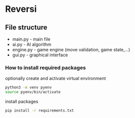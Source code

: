 # Reversi
## File structure
* main.py - main file
* ai.py - AI algorithm
* engine.py - game engine (move validation, game state,...)
* gui.py - graphical interface
### How to install required packages
optionally create and activate virtual environment
```bash
python3 -m venv pyenv
source pyenv/bin/activate
```
install packages
```bash
pip install -r requirements.txt
```